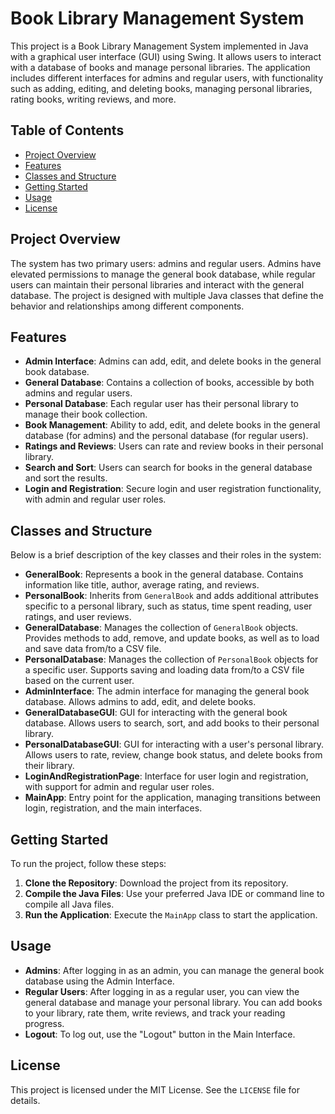 # Book Library Management System

This project is a Book Library Management System implemented in Java with a graphical user interface (GUI) using Swing. It allows users to interact with a database of books and manage personal libraries. The application includes different interfaces for admins and regular users, with functionality such as adding, editing, and deleting books, managing personal libraries, rating books, writing reviews, and more.

## Table of Contents
- [Project Overview](#project-overview)
- [Features](#features)
- [Classes and Structure](#classes-and-structure)
- [Getting Started](#getting-started)
- [Usage](#usage)
- [License](#license)

## Project Overview
The system has two primary users: admins and regular users. Admins have elevated permissions to manage the general book database, while regular users can maintain their personal libraries and interact with the general database. The project is designed with multiple Java classes that define the behavior and relationships among different components.

## Features
- **Admin Interface**: Admins can add, edit, and delete books in the general book database.
- **General Database**: Contains a collection of books, accessible by both admins and regular users.
- **Personal Database**: Each regular user has their personal library to manage their book collection.
- **Book Management**: Ability to add, edit, and delete books in the general database (for admins) and the personal database (for regular users).
- **Ratings and Reviews**: Users can rate and review books in their personal library.
- **Search and Sort**: Users can search for books in the general database and sort the results.
- **Login and Registration**: Secure login and user registration functionality, with admin and regular user roles.

## Classes and Structure
Below is a brief description of the key classes and their roles in the system:

- **GeneralBook**: Represents a book in the general database. Contains information like title, author, average rating, and reviews.
- **PersonalBook**: Inherits from `GeneralBook` and adds additional attributes specific to a personal library, such as status, time spent reading, user ratings, and user reviews.
- **GeneralDatabase**: Manages the collection of `GeneralBook` objects. Provides methods to add, remove, and update books, as well as to load and save data from/to a CSV file.
- **PersonalDatabase**: Manages the collection of `PersonalBook` objects for a specific user. Supports saving and loading data from/to a CSV file based on the current user.
- **AdminInterface**: The admin interface for managing the general book database. Allows admins to add, edit, and delete books.
- **GeneralDatabaseGUI**: GUI for interacting with the general book database. Allows users to search, sort, and add books to their personal library.
- **PersonalDatabaseGUI**: GUI for interacting with a user's personal library. Allows users to rate, review, change book status, and delete books from their library.
- **LoginAndRegistrationPage**: Interface for user login and registration, with support for admin and regular user roles.
- **MainApp**: Entry point for the application, managing transitions between login, registration, and the main interfaces.

## Getting Started
To run the project, follow these steps:

1. **Clone the Repository**: Download the project from its repository.
2. **Compile the Java Files**: Use your preferred Java IDE or command line to compile all Java files.
3. **Run the Application**: Execute the `MainApp` class to start the application.

## Usage
- **Admins**: After logging in as an admin, you can manage the general book database using the Admin Interface.
- **Regular Users**: After logging in as a regular user, you can view the general database and manage your personal library. You can add books to your library, rate them, write reviews, and track your reading progress.
- **Logout**: To log out, use the "Logout" button in the Main Interface.

## License
This project is licensed under the MIT License. See the `LICENSE` file for details.
